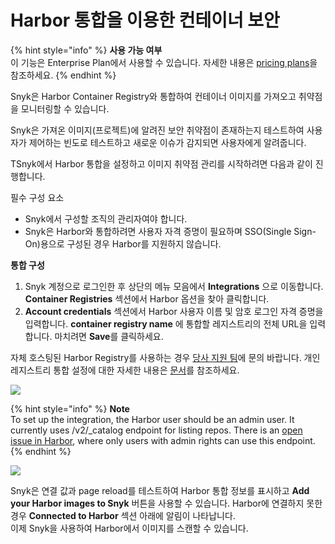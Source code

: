 # Harbor 통합을 이용한 컨테이너 보안

{% hint style="info" %}
**사용 가능 여부**\
이 기능은 Enterprise Plan에서 사용할 수 있습니다. 자세한 내용은 [pricing plans](https://snyk.io/plans/)을 참조하세요.
{% endhint %}

Snyk은 Harbor Container Registry와 통합하여 컨테이너 이미지를 가져오고 취약점을 모니터링할 수 있습니다.

Snyk은 가져온 이미지(프로젝트)에 알려진 보안 취약점이 존재하는지 테스트하여 사용자가 제어하는 빈도로 테스트하고 새로운 이슈가 감지되면 사용자에게 알려줍니다.

TSnyk에서 Harbor 통합을 설정하고 이미지 취약점 관리를 시작하려면 다음과 같이 진행합니다.

필수 구성 요소

* Snyk에서 구성할 조직의 관리자여야 합니다.
* Snyk은 Harbor와 통합하려면 사용자 자격 증명이 필요하며 SSO(Single Sign-On)용으로 구성된 경우 Harbor를 지원하지 않습니다.

**통합 구성**

1. Snyk 계정으로 로그인한 후 상단의 메뉴 모음에서 **Integrations** 으로 이동합니다. **Container Registries** 섹션에서 Harbor 옵션을 찾아 클릭합니다.
2. **Account credentials** 섹션에서 Harbor 사용자 이름 및 암호 로그인 자격 증명을 입력합니다. **container registry name** 에 통합할 레지스트리의 전체 URL을 입력합니다. 마치려면 **Save**를 클릭하세요.

자체 호스팅된 Harbor Registry를 사용하는 경우 [당사 지원 팀](https://support.snyk.io/hc/en-us/requests/new)에 문의 바랍니다. 개인 레지스트리 통합 설정에 대한 자세한 내용은 [문서](../../integrate-self-hosted-container-registries/snyk-integration-to-self-hosted-container-registries.md)를 참조하세요.

![](../../../../.gitbook/assets/mceclip2-1-.png)

{% hint style="info" %}
**Note**\
To set up the integration, the Harbor user should be an admin user. It currently uses /v2/\_catalog endpoint for listing repos. There is an [open issue in Harbor](https://github.com/goharbor/harbor/issues/6784), where only users with admin rights can use this endpoint.
{% endhint %}

![](../../../../.gitbook/assets/mceclip1-8-.png)

Snyk은 연결 값과 page reload를 테스트하여 Harbor 통합 정보를 표시하고 **Add your Harbor images to Snyk** 버튼을 사용할 수 있습니다. Harbor에 연결하지 못한 경우 **Connected to Harbor** 섹션 아래에 알림이 나타납니다.\
이제 Snyk을 사용하여 Harbor에서 이미지를 스캔할 수 있습니다.
